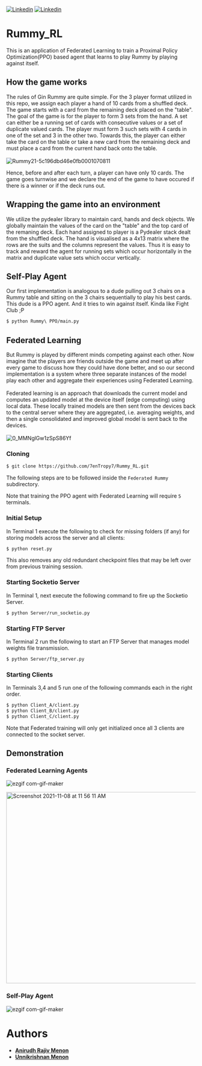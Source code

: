 [![Linkedin](https://img.shields.io/badge/Linkedin-Anirudh%20Menon-success?style=for-the-badge&logo=linkedin)](https://www.linkedin.com/in/anirudh-menon-0b7764170/)
[![Linkedin](https://img.shields.io/badge/Linkedin-Unnikrishnan%20Menon-blue?style=for-the-badge&logo=linkedin)](https://www.linkedin.com/in/unnikrishnan-menon-aa013415a/)

# Rummy_RL

This is an application of Federated Learning to train a Proximal Policy Optimization(PPO) based agent that learns to play Rummy by playing against itself.

## How the game works
The rules of Gin Rummy are quite simple. For the 3 player format utilized in this repo, we assign each player a hand of 10 cards from a shuffled deck. The game starts with a card from the remaining deck placed on the "table". The goal of the game is for the player to form 3 sets from the hand. A set can either be a running set of cards with consecutive values or a set of duplicate valued cards. The player must form 3 such sets with 4 cards in one of the set and 3 in the other two. Towards this, the player can either take the card on the table or take a new card from the remaining deck and must place a card from the current hand back onto the table. <br>
<br>
![Rummy21-5c196dbd46e0fb0001070811](https://user-images.githubusercontent.com/36445587/140691014-6531a8bc-da3c-4f57-8db8-3c064dc05354.jpg)

Hence, before and after each turn, a player can have only 10 cards. The game goes turnwise and we declare the end of the game to have occured if there is a winner or if the deck runs out.

## Wrapping the game into an environment
We utilize the pydealer library to maintain card, hands and deck objects. We globally maintain the values of the card on the "table" and the top card of the remaning deck. Each hand assigned to player is a Pydealer stack dealt from the shuffled deck. The hand is visualised as a 4x13 matrix where the rows are the suits and the columns represent the values. Thus it is easy to track and reward the agent for running sets which occur horizontally in the matrix and duplicate value sets which occur vertically.


## Self-Play Agent
Our first implementation is analogous to a dude pulling out 3 chairs on a Rummy table and sitting on the 3 chairs sequentially to play his best cards. This dude is a PPO agent. And it tries to win against itself. Kinda like Fight Club ;P

```bash
$ python Rummy\ PPO/main.py
```

## Federated Learning
But Rummy is played by different minds competing against each other. Now imagine that the players are friends outside the game and meet up after every game to discuss how they could have done better, and so our second implementation is a system where three separate instances of the model play each other and aggregate their experiences using Federated Learning. <br>
<br>
Federated learning is an approach that downloads the current model and computes an updated model at the device itself (edge computing) using local data. These locally trained models are then sent from the devices back to the central server where they are aggregated, i.e. averaging weights, and then a single consolidated and improved global model is sent back to the devices.<br>
<br>
![0_MMNglGw1zSpS86Yf](https://user-images.githubusercontent.com/36445587/140692368-f2729424-1dbb-4e1e-972a-4587d219fd82.png)


### Cloning
```bash
$ git clone https://github.com/7enTropy7/Rummy_RL.git
```
The following steps are to be followed inside the ```Federated Rummy``` subdirectory.

Note that training the PPO agent with Federated Learning will require ```5``` terminals.

### Initial Setup
In Terminal 1 execute the following to check for missing folders (if any) for storing models across the server and all clients: 
```bash
$ python reset.py
```
This also removes any old redundant checkpoint files that may be left over from previous training session.

### Starting Socketio Server
In Terminal 1, next execute the following command to fire up the Socketio Server.

```bash
$ python Server/run_socketio.py
```
### Starting FTP Server
In Terminal 2 run the following to start an FTP Server that manages model weights file transmission.

```bash
$ python Server/ftp_server.py
```
### Starting Clients
In Terminals 3,4 and 5 run one of the following commands each in the right order.
```bash
$ python Client_A/client.py
$ python Client_B/client.py
$ python Client_C/client.py    
```
Note that Federated training will only get initialized once all 3 clients are connected to the socket server.
## Demonstration

### Federated Learning Agents
![ezgif com-gif-maker](https://user-images.githubusercontent.com/36446402/140694721-4d23f8f0-ca5c-4f3e-8d66-5e422da52ee4.gif)


<img width="507" alt="Screenshot 2021-11-08 at 11 56 11 AM" src="https://user-images.githubusercontent.com/36446402/140694884-2428326d-559a-4fcf-b535-62874ab90868.png">


### Self-Play Agent
![ezgif com-gif-maker](https://user-images.githubusercontent.com/36446402/136848216-c9977dcc-d3c5-48ec-bbd0-71c8ff124b1e.gif)

# Authors
* [**Anirudh Rajiv Menon**](https://github.com/axe76)
* [**Unnikrishnan Menon**](https://github.com/7enTropy7)

